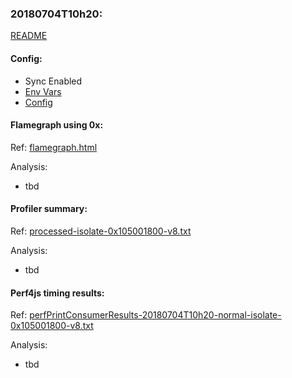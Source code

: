 ### 20180704T10h20:

[README](../README.md)

#### Config:

- Sync Enabled
- [Env Vars](./perfEnv.sh)
- [Config](./config.json)

#### Flamegraph using 0x:
Ref: [flamegraph.html](./flamegraph.html)

Analysis:
- tbd

#### Profiler summary: 
Ref: [processed-isolate-0x105001800-v8.txt](./processed-isolate-0x105001800-v8.txt)

Analysis:
- tbd

#### Perf4js timing results: 
Ref: [perfPrintConsumerResults-20180704T10h20-normal-isolate-0x105001800-v8.txt](./perfPrintConsumerResults-20180704T10h20-normal-isolate-0x105001800-v8.txt)

Analysis:
- tbd
